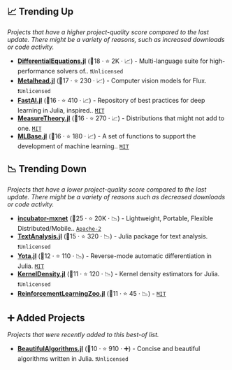 ## 📈 Trending Up

_Projects that have a higher project-quality score compared to the last update. There might be a variety of reasons, such as increased downloads or code activity._

- <b><a href="https://github.com/SciML/DifferentialEquations.jl">DifferentialEquations.jl</a></b> (🥇18 ·  ⭐ 2K · 📈) - Multi-language suite for high-performance solvers of.. <code>❗Unlicensed</code>
- <b><a href="https://github.com/FluxML/Metalhead.jl">Metalhead.jl</a></b> (🥇17 ·  ⭐ 230 · 📈) - Computer vision models for Flux. <code>❗Unlicensed</code>
- <b><a href="https://github.com/FluxML/FastAI.jl">FastAI.jl</a></b> (🥈16 ·  ⭐ 410 · 📈) - Repository of best practices for deep learning in Julia, inspired.. <code><a href="http://bit.ly/34MBwT8">MIT</a></code>
- <b><a href="https://github.com/cscherrer/MeasureTheory.jl">MeasureTheory.jl</a></b> (🥇16 ·  ⭐ 270 · 📈) - Distributions that might not add to one. <code><a href="http://bit.ly/34MBwT8">MIT</a></code>
- <b><a href="https://github.com/JuliaStats/MLBase.jl">MLBase.jl</a></b> (🥈16 ·  ⭐ 180 · 📈) - A set of functions to support the development of machine learning.. <code><a href="http://bit.ly/34MBwT8">MIT</a></code>

## 📉 Trending Down

_Projects that have a lower project-quality score compared to the last update. There might be a variety of reasons such as decreased downloads or code activity._

- <b><a href="https://github.com/apache/incubator-mxnet">incubator-mxnet</a></b> (🥇25 ·  ⭐ 20K · 📉) - Lightweight, Portable, Flexible Distributed/Mobile.. <code><a href="http://bit.ly/3nYMfla">Apache-2</a></code>
- <b><a href="https://github.com/JuliaText/TextAnalysis.jl">TextAnalysis.jl</a></b> (🥇15 ·  ⭐ 320 · 📉) - Julia package for text analysis. <code>❗Unlicensed</code>
- <b><a href="https://github.com/dfdx/Yota.jl">Yota.jl</a></b> (🥉12 ·  ⭐ 110 · 📉) - Reverse-mode automatic differentiation in Julia. <code><a href="http://bit.ly/34MBwT8">MIT</a></code>
- <b><a href="https://github.com/JuliaStats/KernelDensity.jl">KernelDensity.jl</a></b> (🥉11 ·  ⭐ 120 · 📉) - Kernel density estimators for Julia. <code>❗Unlicensed</code>
- <b><a href="https://github.com/JuliaReinforcementLearning/ReinforcementLearningZoo.jl">ReinforcementLearningZoo.jl</a></b> (🥇11 ·  ⭐ 45 · 📉) -  <code><a href="http://bit.ly/34MBwT8">MIT</a></code>

## ➕ Added Projects

_Projects that were recently added to this best-of list._

- <b><a href="https://github.com/mossr/BeautifulAlgorithms.jl">BeautifulAlgorithms.jl</a></b> (🥉10 ·  ⭐ 910 · ➕) - Concise and beautiful algorithms written in Julia. <code>❗Unlicensed</code>

